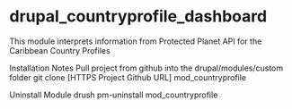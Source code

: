 # drupal_countryprofile_dashboard
This module interprets information from Protected Planet API for the Caribbean Country Profiles


Installation Notes
Pull project from github into the drupal/modules/custom folder
git clone [HTTPS Project Github URL] mod_countryprofile

Uninstall Module
drush pm-uninstall mod_countryprofile
